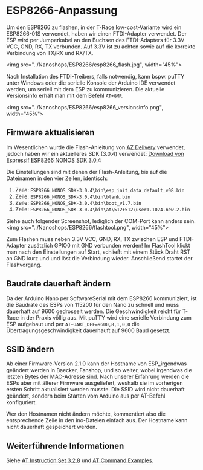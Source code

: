 # ESP8266-Anpassung
Um den ESP8266 zu flashen, in der T-Race low-cost-Variante wird ein ESP8266-01S verwendet, haben wir einen FTDI-Adapter verwendet.
Der ESP wird per Jumperkabel an den Buchsen des FTDI-Adapters für 3.3V VCC, GND, RX, TX verbunden. Auf 3.3V ist zu achten sowie auf die korrekte Verbindung von TX/RX und RX/TX.

<img src="../Nanoshops/ESP8266/esp8266_flash.jpg"‚ width="45%"></img>


Nach Installation des FTDI-Treibers, falls notwendig, kann bspw. puTTY unter Windows oder die serielle Konsole der Arduino IDE verwendet werden, um seriell mit dem ESP zu kommunizieren.
Die aktuelle Versionsinfo erhält man mit dem Befehl `AT+GMR`.

<img src="../Nanoshops/ESP8266/esp8266_versionsinfo.png"‚ width="45%"></img>

## Firmware aktualisieren
Im Wesentlichen wurde die Flash-Anleitung von [AZ Delivery](https://www.az-delivery.de/blogs/azdelivery-blog-fur-arduino-und-raspberry-pi/firmware-flashen-esp8622-01s) verwendet, jedoch haben wir ein aktuelleres SDK (3.0.4) verwendet: [Download von Espressif ESP8266 NONOS SDK 3.0.4](https://github.com/espressif/ESP8266_NONOS_SDK/archive/v3.0.4.zip)


Die Einstellungen sind mit denen der Flash-Anleitung, bis auf die Dateinamen in den vier Zeilen, identisch:

1. Zeile: `ESP8266_NONOS_SDK-3.0.4\bin\esp_init_data_default_v08.bin`
2. Zeile: `ESP8266_NONOS_SDK-3.0.4\bin\blank.bin`
3. Zeile: `ESP8266_NONOS_SDK-3.0.4\bin\boot_v1.7.bin` 
4. Zeile: `ESP8266_NONOS_SDK-3.0.4\bin\at\512+512\user1.1024.new.2.bin`

Siehe auch folgender Screenshot, lediglich der COM-Port kann anders sein.
<img src="../Nanoshops/ESP8266/flashtool.png"‚ width="45%"></img>

Zum Flashen muss neben 3.3V VCC, GND, RX, TX zwischen ESP und FTDI-Adapter zusätzlich GPIO0 mit GND verbunden werden!
Im FlashTool klickt man nach den Einstellungen auf Start, schließt mit einem Stück Draht RST an GND kurz und und löst die Verbindung wieder.
Anschließend startet der Flashvorgang.

## Baudrate dauerhaft ändern
Da der Arduino Nano per SoftwareSerial mit dem ESP8266 kommuniziert, ist die Baudrate des ESPs von 115200 für den Nano zu schnell und muss dauerhaft auf 9600 gedrosselt werden. Die Geschwindigkeit reicht für T-Race in der Praxis völlig aus. Mit puTTY wird eine serielle Verbindung zum ESP aufgebaut und per `AT+UART_DEF=9600,8,1,0,0` die Übertragungsgeschwindigkeit dauerhauft auf 9600 Baud gesetzt.

## SSID ändern

Ab einer Firmware-Version 2.1.0 kann der Hostname von ESP_irgendwas geändert werden in Baecker, Fanshop, und so weiter, wobei irgendwas die letzten Bytes der MAC-Adresse sind. Nach unserer Erfahrung werden die ESPs aber mit älterer Firmware ausgeliefert, weshalb sie im vorherigen ersten Schritt aktualisiert werden musste. Die SSID wird nicht dauerhaft geändert, sondern beim Starten vom Arduino aus per AT-Befehl konfiguriert.

Wer den Hostnamen nicht ändern möchte, kommentiert also die entsprechende Zeile in den ino-Dateien einfach aus.
Der Hostname kann nicht dauerhaft gespeichert werden.

## Weiterführende Informationen
Siehe [AT Instruction Set 3.2.8](https://www.espressif.com/sites/default/files/documentation/4a-esp8266_at_instruction_set_en.pdf)
und [AT Command Examples](https://www.espressif.com/sites/default/files/documentation/4b-esp8266_at_command_examples_en.pdf).


